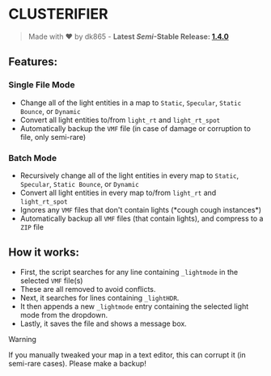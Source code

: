 # CLUSTERIFIER
> Made with ❤️ by dk865 - **Latest *Semi*-Stable Release: [1.4.0](https://github.com/dk865/clusterifier/releases/tag/v1.4.0)**


## Features:
### Single File Mode
- Change all of the light entities in a map to `Static`, `Specular`, `Static Bounce`, or `Dynamic`
- Convert all light entities to/from `light_rt` and `light_rt_spot`
- Automatically backup the `VMF` file (in case of damage or corruption to file, only semi-rare)

### Batch Mode
- Recursively change all of the light entities in every map to `Static`, `Specular`, `Static Bounce`, or `Dynamic`
- Convert all light entities in every map to/from `light_rt` and `light_rt_spot`
- Ignores any `VMF` files that don't contain lights (\*cough cough instances\*)
- Automatically backup all `VMF` files (that contain lights), and compress to a `ZIP` file


## How it works:
- First, the script searches for any line containing `_lightmode` in the selected `VMF` file(s)
- These are all removed to avoid conflicts.
- Next, it searches for lines containing `_lightHDR`. 
- It then appends a new `_lightmode` entry containing the selected light mode from the dropdown.
- Lastly, it saves the file and shows a message box.

>[!WARNING]
>If you manually tweaked your map in a text editor, this can corrupt it (in semi-rare cases). Please make a backup!


